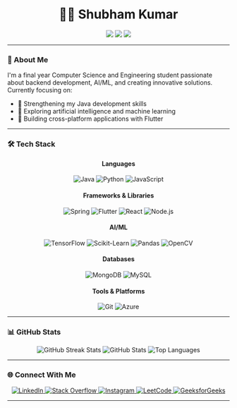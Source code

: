 # <div align="center">👨‍💻 Shubham Kumar</div>

<div align="center">
  <img src="https://img.shields.io/badge/Role-Computer%20Science%20Student-blue?style=for-the-badge&logo=graduation-cap"/>
  <img src="https://img.shields.io/badge/Focus-Backend%20Development-green?style=for-the-badge&logo=server"/>
  <img src="https://img.shields.io/badge/Learning-AI%2FML-orange?style=for-the-badge&logo=tensorflow"/>
</div>

---

### 🚀 About Me

I'm a final year Computer Science and Engineering student passionate about backend development, AI/ML, and creating innovative solutions. Currently focusing on:

- 🔨 Strengthening my Java development skills
- 🤖 Exploring artificial intelligence and machine learning
- 📱 Building cross-platform applications with Flutter

---

### 🛠️ Tech Stack

<div align="center">

#### Languages
![Java](https://img.shields.io/badge/Java-ED8B00?style=for-the-badge&logo=java&logoColor=white)
![Python](https://img.shields.io/badge/Python-3776AB?style=for-the-badge&logo=python&logoColor=white)
![JavaScript](https://img.shields.io/badge/JavaScript-F7DF1E?style=for-the-badge&logo=javascript&logoColor=black)

#### Frameworks & Libraries
![Spring](https://img.shields.io/badge/Spring-6DB33F?style=for-the-badge&logo=spring&logoColor=white)
![Flutter](https://img.shields.io/badge/Flutter-02569B?style=for-the-badge&logo=flutter&logoColor=white)
![React](https://img.shields.io/badge/React-20232A?style=for-the-badge&logo=react&logoColor=61DAFB)
![Node.js](https://img.shields.io/badge/Node.js-339933?style=for-the-badge&logo=nodedotjs&logoColor=white)

#### AI/ML
![TensorFlow](https://img.shields.io/badge/TensorFlow-FF6F00?style=for-the-badge&logo=tensorflow&logoColor=white)
![Scikit-Learn](https://img.shields.io/badge/Scikit_Learn-F7931E?style=for-the-badge&logo=scikit-learn&logoColor=white)
![Pandas](https://img.shields.io/badge/Pandas-150458?style=for-the-badge&logo=pandas&logoColor=white)
![OpenCV](https://img.shields.io/badge/OpenCV-5C3EE8?style=for-the-badge&logo=opencv&logoColor=white)

#### Databases
![MongoDB](https://img.shields.io/badge/MongoDB-4EA94B?style=for-the-badge&logo=mongodb&logoColor=white)
![MySQL](https://img.shields.io/badge/MySQL-005C84?style=for-the-badge&logo=mysql&logoColor=white)

#### Tools & Platforms
![Git](https://img.shields.io/badge/Git-F05032?style=for-the-badge&logo=git&logoColor=white)
![Azure](https://img.shields.io/badge/Azure-0078D4?style=for-the-badge&logo=microsoft-azure&logoColor=white)

</div>

---

### 📊 GitHub Stats

<div align="center">
  <!-- GitHub Streak Stats -->
  <img src="https://github-readme-streak-stats.herokuapp.com/?user=shubhamkmr-github&theme=dark" alt="GitHub Streak Stats" />
  
  <!-- GitHub Stats Card -->
  <img src="https://github-readme-stats.vercel.app/api?username=shubhamkmr-github&show_icons=true&theme=dark&count_private=true&cache_seconds=1800" alt="GitHub Stats" />
  
  <!-- Top Languages Card -->
  <img src="https://github-readme-stats.vercel.app/api/top-langs/?username=shubhamkmr-github&layout=compact&theme=dark" alt="Top Languages" />
</div>

---

### 🌐 Connect With Me

<div align="center">
  <a href="https://www.linkedin.com/in/shubham-kumar-k29">
    <img src="https://img.shields.io/badge/LinkedIn-0077B5?style=for-the-badge&logo=linkedin&logoColor=white" alt="LinkedIn" />
  </a>
  <a href="https://stackoverflow.com/users/20425580/shubham-kumar">
    <img src="https://img.shields.io/badge/Stack_Overflow-FE7A16?style=for-the-badge&logo=stack-overflow&logoColor=white" alt="Stack Overflow" />
  </a>
  <a href="https://instagram.com/shubham_k29">
    <img src="https://img.shields.io/badge/Instagram-E4405F?style=for-the-badge&logo=instagram&logoColor=white" alt="Instagram" />
  </a>
  <a href="https://leetcode.com/u/Shubhamkmrbhardwaj/">
    <img src="https://img.shields.io/badge/LeetCode-FFA116?style=for-the-badge&logo=leetcode&logoColor=black" alt="LeetCode" />
  </a>
  <a href="https://www.geeksforgeeks.org/user/shubhamkmrbhardwaj/">
    <img src="https://img.shields.io/badge/GeeksforGeeks-2F8D46?style=for-the-badge&logo=geeksforgeeks&logoColor=white" alt="GeeksforGeeks" />
  </a>
</div>

---
